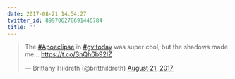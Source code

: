 ```yaml
---
date: 2017-08-21 14:54:27
twitter_id: 899706278691446784
title: ''
---
```


<blockquote class="twitter-tweet"><p lang="en" dir="ltr">The <a href="https://twitter.com/hashtag/Apoeclipse?src=hash&amp;ref_src=twsrc%5Etfw">#Apoeclipse</a> in <a href="https://twitter.com/hashtag/gvltoday?src=hash&amp;ref_src=twsrc%5Etfw">#gvltoday</a> was super cool, but the shadows made me… <a href="https://t.co/SnQh6b92IZ">https://t.co/SnQh6b92IZ</a></p>&mdash; Brittany Hildreth (@britthildreth) <a href="https://twitter.com/britthildreth/status/899705628200804352?ref_src=twsrc%5Etfw">August 21, 2017</a></blockquote>
<script async src="https://platform.twitter.com/widgets.js" charset="utf-8"></script>
